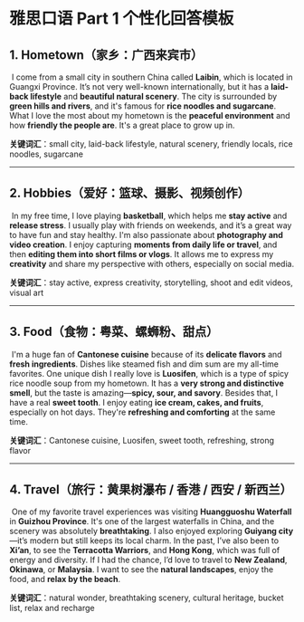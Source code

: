 # 雅思口语 Part 1 个性化回答模板

## 1. Hometown（家乡：广西来宾市）

​	I come from a small city in southern China called **Laibin**, which is located in Guangxi Province. It’s not very well-known internationally, but it has a **laid-back lifestyle** and **beautiful natural scenery**. The city is surrounded by **green hills and rivers**, and it's famous for **rice noodles and sugarcane**. What I love the most about my hometown is the **peaceful environment** and how **friendly the people are**. It's a great place to grow up in.

**关键词汇**：small city, laid-back lifestyle, natural scenery, friendly locals, rice noodles, sugarcane

---

## 2. Hobbies（爱好：篮球、摄影、视频创作）

​	In my free time, I love playing **basketball**, which helps me **stay active** and **release stress**. I usually play with friends on weekends, and it’s a great way to have fun and stay healthy. I'm also passionate about **photography and video creation**. I enjoy capturing **moments from daily life or travel**, and then **editing them into short films or vlogs**. It allows me to express my **creativity** and share my perspective with others, especially on social media.

**关键词汇**：stay active, express creativity, storytelling, shoot and edit videos, visual art

---

## 3. Food（食物：粤菜、螺蛳粉、甜点）

​	I'm a huge fan of **Cantonese cuisine** because of its **delicate flavors** and **fresh ingredients**. Dishes like steamed fish and dim sum are my all-time favorites. One unique dish I really love is **Luosifen**, which is a type of spicy rice noodle soup from my hometown. It has a **very strong and distinctive smell**, but the taste is amazing—**spicy, sour, and savory**. Besides that, I have a real **sweet tooth**. I enjoy eating **ice cream, cakes, and fruits**, especially on hot days. They're **refreshing and comforting** at the same time.

**关键词汇**：Cantonese cuisine, Luosifen, sweet tooth, refreshing, strong flavor

---

## 4. Travel（旅行：黄果树瀑布 / 香港 / 西安 / 新西兰）

​	One of my favorite travel experiences was visiting **Huangguoshu Waterfall** in **Guizhou Province**. It's one of the largest waterfalls in China, and the scenery was absolutely **breathtaking**. I also enjoyed exploring **Guiyang city**—it’s modern but still keeps its local charm. In the past, I’ve also been to **Xi’an**, to see the **Terracotta Warriors**, and **Hong Kong**, which was full of energy and diversity. If I had the chance, I’d love to travel to **New Zealand**, **Okinawa**, or **Malaysia**. I want to see the **natural landscapes**, enjoy the food, and **relax by the beach**.

**关键词汇**：natural wonder, breathtaking scenery, cultural heritage, bucket list, relax and recharge